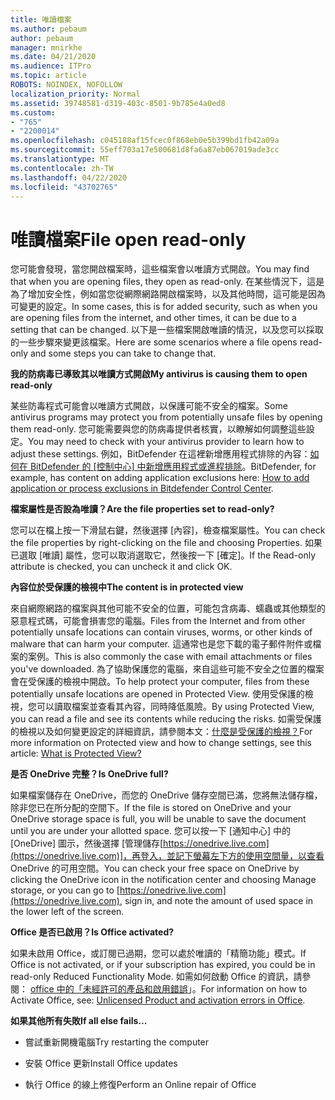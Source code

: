 ```yaml
---
title: 唯讀檔案
ms.author: pebaum
author: pebaum
manager: mnirkhe
ms.date: 04/21/2020
ms.audience: ITPro
ms.topic: article
ROBOTS: NOINDEX, NOFOLLOW
localization_priority: Normal
ms.assetid: 39748581-d319-403c-8501-9b785e4a0ed8
ms.custom:
- "765"
- "2200014"
ms.openlocfilehash: c045188af15fcec0f868eb0e5b399bd1fb42a09a
ms.sourcegitcommit: 55eff703a17e500681d8fa6a87eb067019ade3cc
ms.translationtype: MT
ms.contentlocale: zh-TW
ms.lasthandoff: 04/22/2020
ms.locfileid: "43702765"
---
```

# <a name="file-open-read-only"></a><span data-ttu-id="494f0-102">唯讀檔案</span><span class="sxs-lookup"><span data-stu-id="494f0-102">File open read-only</span></span>

<span data-ttu-id="494f0-103">您可能會發現，當您開啟檔案時，這些檔案會以唯讀方式開啟。</span><span class="sxs-lookup"><span data-stu-id="494f0-103">You may find that when you are opening files, they open as read-only.</span></span> <span data-ttu-id="494f0-104">在某些情況下，這是為了增加安全性，例如當您從網際網路開啟檔案時，以及其他時間，這可能是因為可變更的設定。</span><span class="sxs-lookup"><span data-stu-id="494f0-104">In some cases, this is for added security, such as when you are opening files from the internet, and other times, it can be due to a setting that can be changed.</span></span> <span data-ttu-id="494f0-105">以下是一些檔案開啟唯讀的情況，以及您可以採取的一些步驟來變更該檔案。</span><span class="sxs-lookup"><span data-stu-id="494f0-105">Here are some scenarios where a file opens read-only and some steps you can take to change that.</span></span>
  
 <span data-ttu-id="494f0-106">**我的防病毒已導致其以唯讀方式開啟**</span><span class="sxs-lookup"><span data-stu-id="494f0-106">**My antivirus is causing them to open read-only**</span></span>
  
<span data-ttu-id="494f0-107">某些防毒程式可能會以唯讀方式開啟，以保護可能不安全的檔案。</span><span class="sxs-lookup"><span data-stu-id="494f0-107">Some antivirus programs may protect you from potentially unsafe files by opening them read-only.</span></span> <span data-ttu-id="494f0-108">您可能需要與您的防病毒提供者核實，以瞭解如何調整這些設定。</span><span class="sxs-lookup"><span data-stu-id="494f0-108">You may need to check with your antivirus provider to learn how to adjust these settings.</span></span> <span data-ttu-id="494f0-109">例如，BitDefender 在這裡新增應用程式排除的內容：[如何在 BitDefender 的 [控制中心] 中新增應用程式或進程排除](https://aka.ms/AA6098i)。</span><span class="sxs-lookup"><span data-stu-id="494f0-109">BitDefender, for example, has content on adding application exclusions here: [How to add application or process exclusions in Bitdefender Control Center](https://aka.ms/AA6098i).</span></span>
  
 <span data-ttu-id="494f0-110">**檔案屬性是否設為唯讀？**</span><span class="sxs-lookup"><span data-stu-id="494f0-110">**Are the file properties set to read-only?**</span></span>
  
<span data-ttu-id="494f0-111">您可以在檔上按一下滑鼠右鍵，然後選擇 [內容]，檢查檔案屬性。</span><span class="sxs-lookup"><span data-stu-id="494f0-111">You can check the file properties by right-clicking on the file and choosing Properties.</span></span> <span data-ttu-id="494f0-112">如果已選取 [唯讀] 屬性，您可以取消選取它，然後按一下 [確定]。</span><span class="sxs-lookup"><span data-stu-id="494f0-112">If the Read-only attribute is checked, you can uncheck it and click OK.</span></span>
  
 <span data-ttu-id="494f0-113">**內容位於受保護的檢視中**</span><span class="sxs-lookup"><span data-stu-id="494f0-113">**The content is in protected view**</span></span>
  
<span data-ttu-id="494f0-114">來自網際網路的檔案與其他可能不安全的位置，可能包含病毒、蠕蟲或其他類型的惡意程式碼，可能會損害您的電腦。</span><span class="sxs-lookup"><span data-stu-id="494f0-114">Files from the Internet and from other potentially unsafe locations can contain viruses, worms, or other kinds of malware that can harm your computer.</span></span> <span data-ttu-id="494f0-115">這通常也是您下載的電子郵件附件或檔案的案例。</span><span class="sxs-lookup"><span data-stu-id="494f0-115">This is also commonly the case with email attachments or files you've downloaded.</span></span> <span data-ttu-id="494f0-116">為了協助保護您的電腦，來自這些可能不安全之位置的檔案會在受保護的檢視中開啟。</span><span class="sxs-lookup"><span data-stu-id="494f0-116">To help protect your computer, files from these potentially unsafe locations are opened in Protected View.</span></span> <span data-ttu-id="494f0-117">使用受保護的檢視，您可以讀取檔案並查看其內容，同時降低風險。</span><span class="sxs-lookup"><span data-stu-id="494f0-117">By using Protected View, you can read a file and see its contents while reducing the risks.</span></span> <span data-ttu-id="494f0-118">如需受保護的檢視以及如何變更設定的詳細資訊，請參閱本文：[什麼是受保護的檢視？](https://support.office.com/article/d6f09ac7-e6b9-4495-8e43-2bbcdbcb6653)</span><span class="sxs-lookup"><span data-stu-id="494f0-118">For more information on Protected view and how to change settings, see this article: [What is Protected View?](https://support.office.com/article/d6f09ac7-e6b9-4495-8e43-2bbcdbcb6653)</span></span>
  
 <span data-ttu-id="494f0-119">**是否 OneDrive 完整？**</span><span class="sxs-lookup"><span data-stu-id="494f0-119">**Is OneDrive full?**</span></span>
  
<span data-ttu-id="494f0-120">如果檔案儲存在 OneDrive，而您的 OneDrive 儲存空間已滿，您將無法儲存檔，除非您已在所分配的空間下。</span><span class="sxs-lookup"><span data-stu-id="494f0-120">If the file is stored on OneDrive and your OneDrive storage space is full, you will be unable to save the document until you are under your allotted space.</span></span> <span data-ttu-id="494f0-121">您可以按一下 [通知中心] 中的 [OneDrive] 圖示，然後選擇 [管理儲存[https://onedrive.live.com](https://onedrive.live.com)]，再登入，並記下螢幕左下方的使用空間量，以查看 OneDrive 的可用空間。</span><span class="sxs-lookup"><span data-stu-id="494f0-121">You can check your free space on OneDrive by clicking the OneDrive icon in the notification center and choosing Manage storage, or you can go to [https://onedrive.live.com](https://onedrive.live.com), sign in, and note the amount of used space in the lower left of the screen.</span></span>
  
 <span data-ttu-id="494f0-122">**Office 是否已啟用？**</span><span class="sxs-lookup"><span data-stu-id="494f0-122">**Is Office activated?**</span></span>
  
<span data-ttu-id="494f0-123">如果未啟用 Office，或訂閱已過期，您可以處於唯讀的「精簡功能」模式。</span><span class="sxs-lookup"><span data-stu-id="494f0-123">If Office is not activated, or if your subscription has expired, you could be in read-only Reduced Functionality Mode.</span></span> <span data-ttu-id="494f0-124">如需如何啟動 Office 的資訊，請參閱： [office 中的「未經許可的產品和啟用錯誤](https://support.office.com/article/0d23d3c0-c19c-4b2f-9845-5344fedc4380)」。</span><span class="sxs-lookup"><span data-stu-id="494f0-124">For information on how to Activate Office, see: [Unlicensed Product and activation errors in Office](https://support.office.com/article/0d23d3c0-c19c-4b2f-9845-5344fedc4380).</span></span>
  
 <span data-ttu-id="494f0-125">**如果其他所有失敗**</span><span class="sxs-lookup"><span data-stu-id="494f0-125">**If all else fails...**</span></span>
  
- <span data-ttu-id="494f0-126">嘗試重新開機電腦</span><span class="sxs-lookup"><span data-stu-id="494f0-126">Try restarting the computer</span></span>
    
- <span data-ttu-id="494f0-127">安裝 Office 更新</span><span class="sxs-lookup"><span data-stu-id="494f0-127">Install Office updates</span></span>
    
- <span data-ttu-id="494f0-128">執行 Office 的線上修復</span><span class="sxs-lookup"><span data-stu-id="494f0-128">Perform an Online repair of Office</span></span>
    

